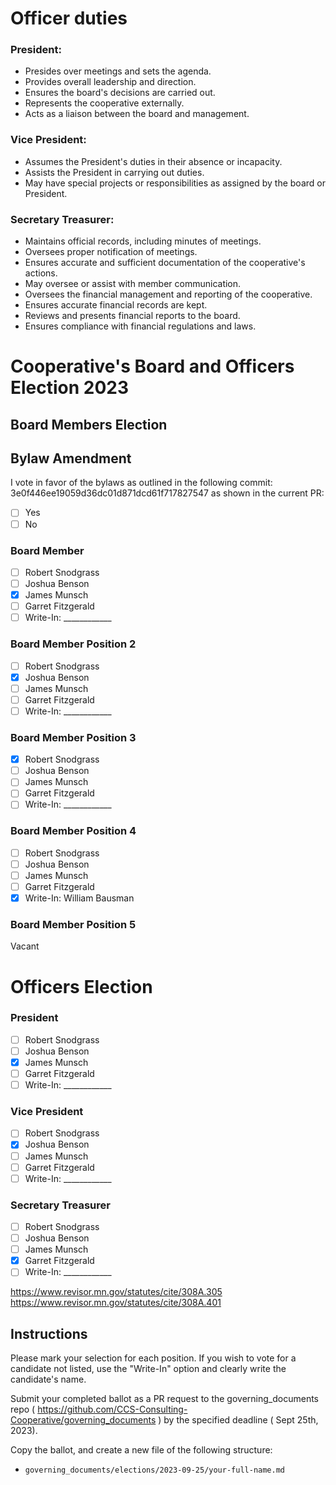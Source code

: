 # Officer duties

### President:

- Presides over meetings and sets the agenda.
- Provides overall leadership and direction.
- Ensures the board's decisions are carried out.
- Represents the cooperative externally.
- Acts as a liaison between the board and management.

### Vice President:

- Assumes the President's duties in their absence or incapacity.
- Assists the President in carrying out duties.
- May have special projects or responsibilities as assigned by the board or President.

### Secretary Treasurer:

- Maintains official records, including minutes of meetings.
- Oversees proper notification of meetings.
- Ensures accurate and sufficient documentation of the cooperative's actions.
- May oversee or assist with member communication.
- Oversees the financial management and reporting of the cooperative.
- Ensures accurate financial records are kept.
- Reviews and presents financial reports to the board.
- Ensures compliance with financial regulations and laws.

# Cooperative's Board and Officers Election 2023

## Board Members Election

## Bylaw Amendment

I vote in favor of the bylaws as outlined in the following commit: 3e0f446ee19059d36dc01d871dcd61f717827547 as shown in the current PR:

- [ ] Yes
- [ ] No

### Board Member
- [ ] Robert Snodgrass
- [ ] Joshua Benson
- [X] James Munsch
- [ ] Garret Fitzgerald
- [ ] Write-In: ____________

### Board Member Position 2
- [ ] Robert Snodgrass
- [X] Joshua Benson
- [ ] James Munsch
- [ ] Garret Fitzgerald
- [ ] Write-In: ____________

### Board Member Position 3
- [X] Robert Snodgrass
- [ ] Joshua Benson
- [ ] James Munsch
- [ ] Garret Fitzgerald
- [ ] Write-In: ____________

### Board Member Position 4
- [ ] Robert Snodgrass
- [ ] Joshua Benson
- [ ] James Munsch
- [ ] Garret Fitzgerald
- [X] Write-In: William Bausman

### Board Member Position 5

Vacant

# Officers Election

### President
- [ ] Robert Snodgrass
- [ ] Joshua Benson
- [X] James Munsch
- [ ] Garret Fitzgerald
- [ ] Write-In: ____________

### Vice President
- [ ] Robert Snodgrass
- [X] Joshua Benson
- [ ] James Munsch
- [ ] Garret Fitzgerald
- [ ] Write-In: ____________

### Secretary Treasurer
- [ ] Robert Snodgrass
- [ ] Joshua Benson
- [ ] James Munsch
- [X] Garret Fitzgerald
- [ ] Write-In: ____________

https://www.revisor.mn.gov/statutes/cite/308A.305
https://www.revisor.mn.gov/statutes/cite/308A.401

## Instructions

Please mark your selection for each position. If you wish to vote for a candidate not listed, use the "Write-In" option and clearly write the candidate's name.

Submit your completed ballot as a PR request to the governing_documents repo ( https://github.com/CCS-Consulting-Cooperative/governing_documents )  by the specified deadline ( Sept 25th, 2023).

Copy the ballot, and create a new file of the following structure: 

- `governing_documents/elections/2023-09-25/your-full-name.md`
